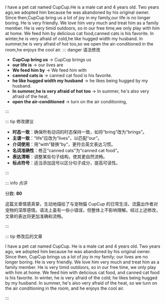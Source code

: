 I have a pet cat named CupCup.He is a male cat and 4 years old.
Two years ago,we adopted him because he was abandoned by his original owner.
Since then,CupCup bring us a lot of joy in my family,our life is no longer boring.
He is very friendly. We love him very much and treat him as a family member.
He is very timid outdoors, so in our free time,we only play with him at home.
We feed him by delicious cat food,canned cats is his favorite.
In winter,he is very afraid of cold,he like hugged width my husband.
In summer,he is very afraid of hot too,so we open the air-conditioned in the room,he enjoys the cool air.
::: danger 语法修改

- **CupCup bring us** -> CupCup brings us
- **our life is** -> our lives are
- **We feed him by** -> We feed him with
- **canned cats is** -> canned cat food is his favorite.
- **he like hugged width my husband** -> he likes being hugged by my husband.
- **In summer,he is very afraid of hot too** -> In summer, he's also very afraid of the heat,
- **open the air-conditioned** -> turn on the air conditioning,

:::

::: tip 修改建议

- **时态一致**：确保所有动词的时态保持一致，如将“bring”改为“brings”。
- **主谓一致**：“life”应改为“lives”，以匹配“our”。
- **介词使用**：用“with”替换“by”，更符合英文表达习惯。
- **名词准确性**：修正“canned cats”为“canned cat food”。
- **表达清晰**：调整某些句子结构，使其更自然流畅。
- **标点符号**：适当添加逗号以区分句子成分，提高可读性。

:::

::: info 点评

分数: **80**

这篇文章情感真挚，生动地描绘了与宠物猫 CupCup 的日常生活，流露出作者对宠物的深厚感情。语法上虽有一些小错误，但整体上不影响理解。经过上述修改，文章的表达将更加准确和流畅。

:::

::: tip 修改后的文章

I have a pet cat named CupCup. He is a male cat and 4 years old. Two years ago, we adopted him because he was abandoned by his original owner. Since then, CupCup brings us a lot of joy in my family; our lives are no longer boring. He is very friendly. We love him very much and treat him as a family member. He is very timid outdoors, so in our free time, we only play with him at home. We feed him with delicious cat food, and canned cat food is his favorite. In winter, he is very afraid of the cold; he likes being hugged by my husband. In summer, he's also very afraid of the heat, so we turn on the air conditioning in the room, and he enjoys the cool air.

:::
